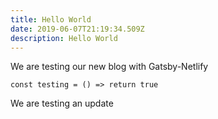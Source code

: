 ```yaml
---
title: Hello World
date: 2019-06-07T21:19:34.509Z
description: Hello World
---
```

We are testing our new blog with Gatsby-Netlify 

`const testing = () => return true`

We are testing an update
